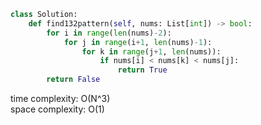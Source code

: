 ```python
class Solution:
    def find132pattern(self, nums: List[int]) -> bool:
        for i in range(len(nums)-2):
            for j in range(i+1, len(nums)-1):
                for k in range(j+1, len(nums)):
                    if nums[i] < nums[k] < nums[j]:
                        return True
        return False
```

time complexity: O(N^3)         
space complexity: O(1)